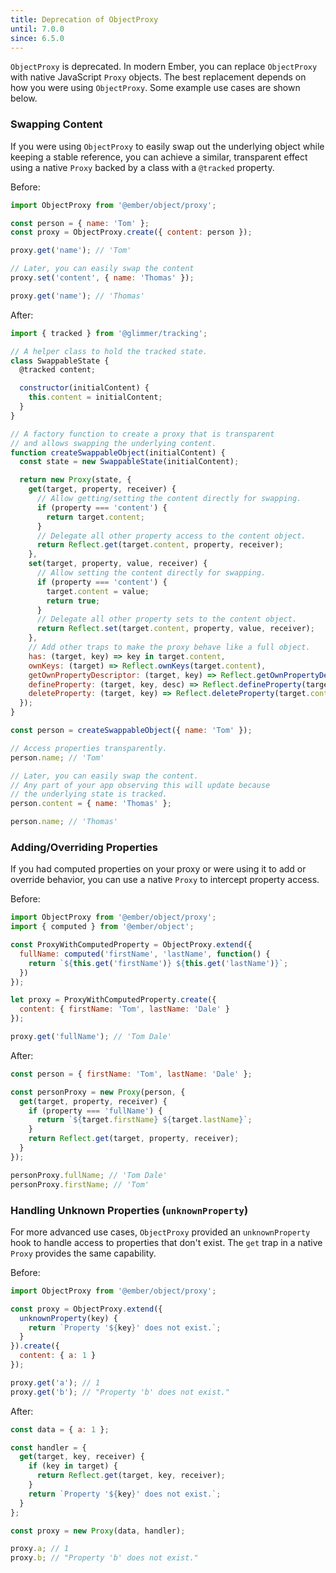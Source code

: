 ```yaml
---
title: Deprecation of ObjectProxy
until: 7.0.0
since: 6.5.0
---
```


`ObjectProxy` is deprecated. In modern Ember, you can replace `ObjectProxy` with native JavaScript `Proxy` objects. The best replacement depends on how you were using `ObjectProxy`. Some example use cases are shown below.

### Swapping Content

If you were using `ObjectProxy` to easily swap out the underlying object while keeping a stable reference, you can achieve a similar, transparent effect using a native `Proxy` backed by a class with a `@tracked` property.

Before:

```javascript
import ObjectProxy from '@ember/object/proxy';

const person = { name: 'Tom' };
const proxy = ObjectProxy.create({ content: person });

proxy.get('name'); // 'Tom'

// Later, you can easily swap the content
proxy.set('content', { name: 'Thomas' });

proxy.get('name'); // 'Thomas'
```

After:

```javascript
import { tracked } from '@glimmer/tracking';

// A helper class to hold the tracked state.
class SwappableState {
  @tracked content;

  constructor(initialContent) {
    this.content = initialContent;
  }
}

// A factory function to create a proxy that is transparent
// and allows swapping the underlying content.
function createSwappableObject(initialContent) {
  const state = new SwappableState(initialContent);

  return new Proxy(state, {
    get(target, property, receiver) {
      // Allow getting/setting the content directly for swapping.
      if (property === 'content') {
        return target.content;
      }
      // Delegate all other property access to the content object.
      return Reflect.get(target.content, property, receiver);
    },
    set(target, property, value, receiver) {
      // Allow setting the content directly for swapping.
      if (property === 'content') {
        target.content = value;
        return true;
      }
      // Delegate all other property sets to the content object.
      return Reflect.set(target.content, property, value, receiver);
    },
    // Add other traps to make the proxy behave like a full object.
    has: (target, key) => key in target.content,
    ownKeys: (target) => Reflect.ownKeys(target.content),
    getOwnPropertyDescriptor: (target, key) => Reflect.getOwnPropertyDescriptor(target.content, key),
    defineProperty: (target, key, desc) => Reflect.defineProperty(target.content, key, desc),
    deleteProperty: (target, key) => Reflect.deleteProperty(target.content, key),
  });
}

const person = createSwappableObject({ name: 'Tom' });

// Access properties transparently.
person.name; // 'Tom'

// Later, you can easily swap the content.
// Any part of your app observing this will update because
// the underlying state is tracked.
person.content = { name: 'Thomas' };

person.name; // 'Thomas'
```

### Adding/Overriding Properties

If you had computed properties on your proxy or were using it to add or override behavior, you can use a native `Proxy` to intercept property access.

Before:

```javascript
import ObjectProxy from '@ember/object/proxy';
import { computed } from '@ember/object';

const ProxyWithComputedProperty = ObjectProxy.extend({
  fullName: computed('firstName', 'lastName', function() {
    return `${this.get('firstName')} ${this.get('lastName')}`;
  })
});

let proxy = ProxyWithComputedProperty.create({
  content: { firstName: 'Tom', lastName: 'Dale' }
});

proxy.get('fullName'); // 'Tom Dale'
```

After:

```javascript
const person = { firstName: 'Tom', lastName: 'Dale' };

const personProxy = new Proxy(person, {
  get(target, property, receiver) {
    if (property === 'fullName') {
      return `${target.firstName} ${target.lastName}`;
    }
    return Reflect.get(target, property, receiver);
  }
});

personProxy.fullName; // 'Tom Dale'
personProxy.firstName; // 'Tom'
```

### Handling Unknown Properties (`unknownProperty`)

For more advanced use cases, `ObjectProxy` provided an `unknownProperty` hook to handle access to properties that don't exist. The `get` trap in a native `Proxy` provides the same capability.

Before:

```javascript
import ObjectProxy from '@ember/object/proxy';

const proxy = ObjectProxy.extend({
  unknownProperty(key) {
    return `Property '${key}' does not exist.`;
  }
}).create({
  content: { a: 1 }
});

proxy.get('a'); // 1
proxy.get('b'); // "Property 'b' does not exist."
```

After:

```javascript
const data = { a: 1 };

const handler = {
  get(target, key, receiver) {
    if (key in target) {
      return Reflect.get(target, key, receiver);
    }
    return `Property '${key}' does not exist.`;
  }
};

const proxy = new Proxy(data, handler);

proxy.a; // 1
proxy.b; // "Property 'b' does not exist."
```
